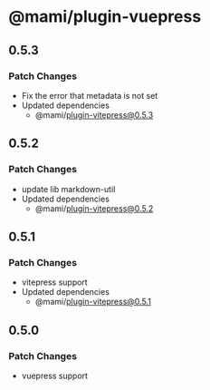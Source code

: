 # @mami/plugin-vuepress

## 0.5.3

### Patch Changes

- Fix the error that metadata is not set
- Updated dependencies
  - @mami/plugin-vitepress@0.5.3

## 0.5.2

### Patch Changes

- update lib markdown-util
- Updated dependencies
  - @mami/plugin-vitepress@0.5.2

## 0.5.1

### Patch Changes

- vitepress support
- Updated dependencies
  - @mami/plugin-vitepress@0.5.1

## 0.5.0

### Patch Changes

- vuepress support
